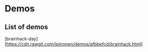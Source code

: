 

# Demos

## List of demos
[brainhack-day][https://cdn.rawgit.com/jpiironen/demos/afbbefcd/brainhack.html]